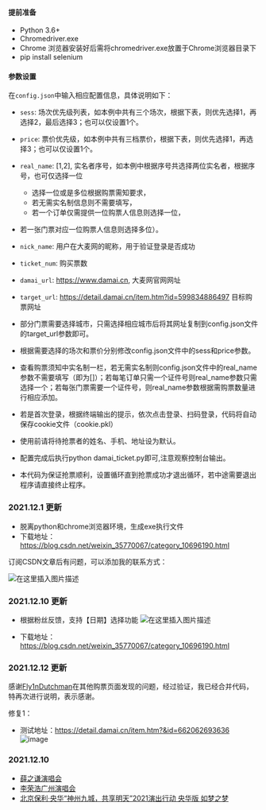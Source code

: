 #### 提前准备
* Python 3.6+
* Chromedriver.exe
* Chrome 浏览器安装好后需将chromedriver.exe放置于Chrome浏览器目录下
* pip install selenium

#### 参数设置

在`config.json`中输入相应配置信息，具体说明如下：

* `sess`: 场次优先级列表，如本例中共有三个场次，根据下表，则优先选择1，再选择2，最后选择3；也可以仅设置1个。
* `price`: 票价优先级，如本例中共有三档票价，根据下表，则优先选择1，再选择3；也可以仅设置1个。
* `real_name`: [1,2], 实名者序号，如本例中根据序号共选择两位实名者，根据序号，也可仅选择一位
  * 选择一位或是多位根据购票需知要求，
  * 若无需实名制信息则不需要填写，
  * 若一个订单仅需提供一位购票人信息则选择一位，
 * 若一张门票对应一位购票人信息则选择多位）。
 
* `nick_name`: 用户在大麦网的昵称，用于验证登录是否成功
* `ticket_num`: 购买票数
* `damai_url`: https://www.damai.cn, 大麦网官网网址
* `target_url`: https://detail.damai.cn/item.htm?id=599834886497  目标购票网址

* 部分门票需要选择城市，只需选择相应城市后将其网址复制到config.json文件的target_url参数即可。

* 根据需要选择的场次和票价分别修改config.json文件中的sess和price参数。

* 查看购票须知中实名制一栏，若无需实名制则config.json文件中的real_name参数不需要填写（即为[]）；若每笔订单只需一个证件号则real_name参数只需选择一个；若每张门票需要一个证件号，则real_name参数根据需购票数量进行相应添加。


* 若是首次登录，根据终端输出的提示，依次点击登录、扫码登录，代码将自动保存cookie文件（cookie.pkl）

* 使用前请将待抢票者的姓名、手机、地址设为默认。

* 配置完成后执行python damai_ticket.py即可,注意观察控制台输出。

* 本代码为保证抢票顺利，设置循环直到抢票成功才退出循环，若中途需要退出程序请直接终止程序。

### 2021.12.1 更新
* 脱离python和chrome浏览器环境，生成exe执行文件
* 下载地址：https://blog.csdn.net/weixin_35770067/category_10696190.html

订阅CSDN文章后有问题，可以添加我的联系方式：

![在这里插入图片描述](https://img-blog.csdnimg.cn/fcb3eec3cc3b41b5bc597c221ef71b6c.png)

### 2021.12.10 更新
* 根据粉丝反馈，支持【日期】选择功能
![在这里插入图片描述](https://img-blog.csdnimg.cn/efa9d7b9825b46caa700bd72a9c9ee89.png)

* 下载地址：https://blog.csdn.net/weixin_35770067/category_10696190.html

### 2021.12.12 更新
感谢[Fly1nDutchman](https://github.com/ouyangjunfei?tab=repositories)在其他购票页面发现的问题，经过验证，我已经合并代码，特再次进行说明，表示感谢。

修复1：
* 测试地址：https://detail.damai.cn/item.htm?&id=662062693636
![image](https://user-images.githubusercontent.com/37463338/145715661-56e0a495-2809-461e-beb2-7030fbe8e748.png)


### 2021.12.10
* [薛之谦演唱会](https://detail.damai.cn/item.htm?spm=a2oeg.search_category.0.0.57344206jb38CA&id=658630460380&clicktitle=%E8%96%9B%E4%B9%8B%E8%B0%A6%E2%80%9C%E5%A4%A9%E5%A4%96%E6%9D%A5%E7%89%A9%E2%80%9D%E5%B7%A1%E5%9B%9E%E6%BC%94%E5%94%B1%E4%BC%9A-%E5%B9%BF%E5%B7%9E%E7%AB%99)
* [李荣浩广州演唱会](https://detail.damai.cn/item.htm?spm=a2oeg.search_category.0.0.7e141ffaOOsGL3&id=660857675535&clicktitle=%E6%9D%8E%E8%8D%A3%E6%B5%A9%E2%80%9C%E9%BA%BB%E9%9B%80%E2%80%9D%E5%B7%A1%E5%9B%9E%E6%BC%94%E5%94%B1%E4%BC%9A%20%E5%B9%BF%E5%B7%9E%E7%AB%99)
* [北京保利·央华“神州九城，共享明天”2021演出行动 央华版 如梦之梦](https://detail.damai.cn/item.htm?spm=a2oeg.search_category.0.0.310919488fszNB&id=662432820667&clicktitle=%E4%BF%9D%E5%88%A9%C2%B7%E5%A4%AE%E5%8D%8E%E2%80%9C%E7%A5%9E%E5%B7%9E%E4%B9%9D%E5%9F%8E%EF%BC%8C%E5%85%B1%E4%BA%AB%E6%98%8E%E5%A4%A9%E2%80%9D2021%E6%BC%94%E5%87%BA%E8%A1%8C%E5%8A%A8%20%E5%A4%AE%E5%8D%8E%E7%89%88%E3%80%8A%E5%A6%82%E6%A2%A6%E4%B9%8B%E6%A2%A6%E3%80%8B)

